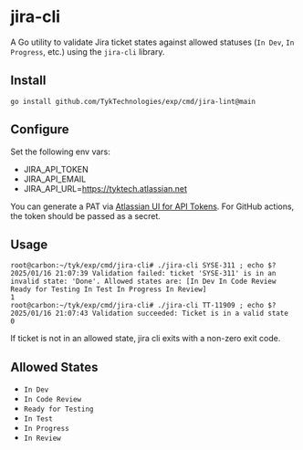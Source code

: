 # jira-cli

A Go utility to validate Jira ticket states against allowed statuses (`In Dev`, `In Progress`, etc.) using the `jira-cli` library.

## Install

```
go install github.com/TykTechnologies/exp/cmd/jira-lint@main
```

## Configure

Set the following env vars:

- JIRA_API_TOKEN
- JIRA_API_EMAIL
- JIRA_API_URL=https://tyktech.atlassian.net

You can generate a PAT via [Atlassian UI for API Tokens](https://id.atlassian.com/manage-profile/security/api-tokens).
For GitHub actions, the token should be passed as a secret.

## Usage

```
root@carbon:~/tyk/exp/cmd/jira-cli# ./jira-cli SYSE-311 ; echo $?
2025/01/16 21:07:39 Validation failed: ticket 'SYSE-311' is in an invalid state: 'Done'. Allowed states are: [In Dev In Code Review Ready for Testing In Test In Progress In Review]
1
root@carbon:~/tyk/exp/cmd/jira-cli# ./jira-cli TT-11909 ; echo $?
2025/01/16 21:07:43 Validation succeeded: Ticket is in a valid state
0
```

If ticket is not in an allowed state, jira cli exits with a non-zero exit code.

## Allowed States

- `In Dev`
- `In Code Review`
- `Ready for Testing`
- `In Test`
- `In Progress`
- `In Review`
